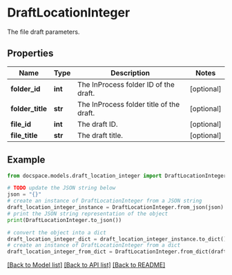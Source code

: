 # DraftLocationInteger

The file draft parameters.

## Properties

Name | Type | Description | Notes
------------ | ------------- | ------------- | -------------
**folder_id** | **int** | The InProcess folder ID of the draft. | [optional] 
**folder_title** | **str** | The InProcess folder title of the draft. | [optional] 
**file_id** | **int** | The draft ID. | [optional] 
**file_title** | **str** | The draft title. | [optional] 

## Example

```python
from docspace.models.draft_location_integer import DraftLocationInteger

# TODO update the JSON string below
json = "{}"
# create an instance of DraftLocationInteger from a JSON string
draft_location_integer_instance = DraftLocationInteger.from_json(json)
# print the JSON string representation of the object
print(DraftLocationInteger.to_json())

# convert the object into a dict
draft_location_integer_dict = draft_location_integer_instance.to_dict()
# create an instance of DraftLocationInteger from a dict
draft_location_integer_from_dict = DraftLocationInteger.from_dict(draft_location_integer_dict)
```
[[Back to Model list]](../README.md#documentation-for-models) [[Back to API list]](../README.md#documentation-for-api-endpoints) [[Back to README]](../README.md)


